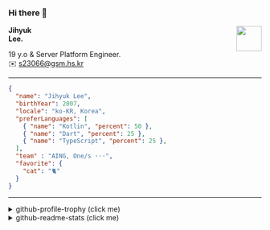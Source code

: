 ### Hi there 👋
<img src="https://github.githubassets.com/images/mona-loading-default.gif" width="50px" align="right">
</a>

**Jihyuk\
Lee.**

19 y.o & Server Platform Engineer.\
✉️ <s23066@gsm.hs.kr>

---

```json
{
  "name": "Jihyuk Lee",
  "birthYear": 2007,
  "locale": "ko-KR, Korea",
  "preferLanguages": [
    { "name": "Kotlin", "percent": 50 },
    { "name": "Dart", "percent": 25 },
    { "name": "TypeScript", "percent": 25 },
  ],
  "team" : "AING, One/s ···",
  "favorite": {
    "cat": "🐈"
  }
}
```
---
<details>
  <summary>github-profile-trophy (click me)</summary>
  
![](https://github-profile-trophy.vercel.app/?username=withJihyuk&row=1&column=8&theme=nord)
  
</details>
<details>
  <summary>github-readme-stats (click me)</summary>
  
<!--START_SECTION:waka-->
![Code Time](http://img.shields.io/badge/Code%20Time-936%20hrs%2029%20mins-blue)

![Lines of code](https://img.shields.io/badge/%EC%A0%80%EB%8A%94%20%EC%97%AC%ED%83%9C%EA%B9%8C%EC%A7%80%20-713.6%20thousand%20%EC%A4%84%EC%9D%98%20%EC%BD%94%EB%93%9C%EB%A5%BC%20%EC%9E%91%EC%84%B1%ED%96%88%EC%96%B4%EC%9A%94.-blue)

**저는 아침형 인간이에요. 🐤** 

```text
🌞 아침                     868 commits         █████░░░░░░░░░░░░░░░░░░░░   21.33 % 
🌆 낮　                     1411 commits        █████████░░░░░░░░░░░░░░░░   34.68 % 
🌃 저녁                     1427 commits        █████████░░░░░░░░░░░░░░░░   35.07 % 
🌙 밤　                     363 commits         ██░░░░░░░░░░░░░░░░░░░░░░░   08.92 % 
```


📊 **저는 이번주를 이렇게 시간을 보냈어요.** 

```text
🕑︎ Timezone: Asia/Seoul

💬 프로그래밍 언어들: 
Kotlin                   3 hrs 22 mins       ███████████░░░░░░░░░░░░░░   43.84 % 
Java                     2 hrs 47 mins       █████████░░░░░░░░░░░░░░░░   36.22 % 
XML                      22 mins             █░░░░░░░░░░░░░░░░░░░░░░░░   04.78 % 
YAML                     18 mins             █░░░░░░░░░░░░░░░░░░░░░░░░   04.06 % 
Bash                     14 mins             █░░░░░░░░░░░░░░░░░░░░░░░░   03.15 % 

🔥 에디터들: 
IntelliJ IDEA            6 hrs 35 mins       █████████████████████░░░░   85.50 % 
VS Code                  1 hr 7 mins         ████░░░░░░░░░░░░░░░░░░░░░   14.50 % 

💻 운영 체제들: 
Mac                      7 hrs 43 mins       █████████████████████████   100.00 % 
```


 Last Updated on 19/07/2025 18:52:57 UTC
<!--END_SECTION:waka-->

</details>

</div>

